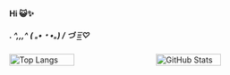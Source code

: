 <h4>Hi 😺✨</h4>

<h5>
. ^,,,^
( ₌•・•₌)
/ づ =͟͟͞͞♡</h5>

<div style="display: flex; justify-content: space-between;">
  
  <img src="https://github-readme-stats.vercel.app/api/top-langs/?username=seo2&nanuraghazra&layout=compact" alt="Top Langs" style="width: 48%;"/>
  
  <img src="https://github-readme-stats.vercel.app/api?username=seo2n&show_icons=true&theme=radical" alt="GitHub Stats" style="width: 48%;"/>

</div>

